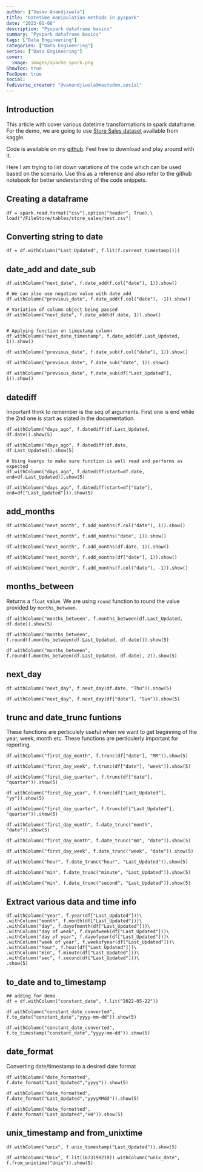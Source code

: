 ```yaml
---
author: ["Vasav Anandjiwala"]
title: "Datetime manipulation methods in pyspark"
date: "2023-01-08"
description: "Pyspark dataframe basics"
summary: "Pyspark dataframe basics"
tags: ["Data Engineering"]
categories: ["Data Engineering"]
series: ["Data Engineering"]
cover:
  image: images/apache_spark.png
ShowToc: true
TocOpen: true
social:
fediverse_creator: "@vanandjiwala@mastodon.social"
---
```


## Introduction

This article with cover various datetime transformations in spark dataframe. For the demo, we are going to use [Store Sales dataset](https://www.kaggle.com/competitions/store-sales-time-series-forecasting/data) available from kaggle.

Code is available on my [github](https://github.com/vanandjiwala/pyspark-examples). Feel free to download and play around with it.

Here I am trying to list down variations of the code which can be used based on the scenario. Use this as a reference and also refer to the github notebook for better understanding of the code snippets.

## Creating a dataframe

```
df = spark.read.format("csv").option("header", True).\
load("/FileStore/tables/store_sales/test.csv")
```

## Converting string to date

```
df = df.withColumn("Last_Updated", f.lit(f.current_timestamp()))
```

## date_add and date_sub

```
df.withColumn("next_date", f.date_add(f.col("date"), 1)).show()

# We can also use negative value with date_add
df.withColumn("previous_date", f.date_add(f.col("date"), -1)).show()

# Variation of column object being passed
df.withColumn("next_date", f.date_add(df.date, 1)).show()


# Applying function on timestamp column
df.withColumn("next_date_timestamp", f.date_add(df.Last_Updated, 1)).show()

df.withColumn("previous_date", f.date_sub(f.col("date"), 1)).show()

df.withColumn("previous_date", f.date_sub("date", 1)).show()

df.withColumn("previous_date", f.date_sub(df["Last_Updated"], 1)).show()

```

## datediff

Important think to remember is the seq of arguments. First one is end while the 2nd one is start as stated in the documentation.

```
df.withColumn("days_ago", f.datediff(df.Last_Updated, df.date)).show(5)

df.withColumn("days_ago", f.datediff(df.date, df.Last_Updated)).show(5)

# Using kwargs to make sure function is well read and performs as expected
df.withColumn("days_ago", f.datediff(start=df.date, end=df.Last_Updated)).show(5)

df.withColumn("days_ago", f.datediff(start=df["date"], end=df["Last_Updated"])).show(5)
```

## add_months

```
df.withColumn("next_month", f.add_months(f.col("date"), 1)).show()

df.withColumn("next_month", f.add_months("date", 1)).show()

df.withColumn("next_month", f.add_months(df.date, 1)).show()

df.withColumn("next_month", f.add_months(df["date"], 1)).show()

df.withColumn("next_month", f.add_months(f.col("date"), -1)).show()
```

## months_between

Returns a `float` value. We are using `round` function to round the value provided by `months_between`.

```
df.withColumn("months_between", f.months_between(df.Last_Updated, df.date)).show(5)

df.withColumn("months_between", f.round(f.months_between(df.Last_Updated, df.date))).show(5)

df.withColumn("months_between", f.round(f.months_between(df.Last_Updated, df.date), 2)).show(5)
```

## next_day

```
df.withColumn("next_day", f.next_day(df.date, "Thu")).show(5)

df.withColumn("next_day", f.next_day(df["date"], "Sun")).show(5)
```

## trunc and date_trunc funtions

These functions are perticulely useful when we want to get beginning of the year, week, month etc. These functions are perticulerly important for reporting.

```
df.withColumn("first_day_month", f.trunc(df["date"], "MM")).show(5)

df.withColumn("first_day_week", f.trunc(df["date"], "week")).show(5)

df.withColumn("first_day_quarter", f.trunc(df["date"], "quarter")).show(5)

df.withColumn("first_day_year", f.trunc(df["Last_Updated"], "yy")).show(5)

df.withColumn("first_day_quarter", f.trunc(df["Last_Updated"], "quarter")).show(5)

df.withColumn("first_day_month", f.date_trunc("month", "date")).show(5)

df.withColumn("first_day_month", f.date_trunc("mm", "date")).show(5)

df.withColumn("first_day_week", f.date_trunc("week", "date")).show(5)

df.withColumn("hour", f.date_trunc("hour", "Last_Updated")).show(5)

df.withColumn("min", f.date_trunc("minute", "Last_Updated")).show(5)

df.withColumn("min", f.date_trunc("second", "Last_Updated")).show(5)
```

## Extract various data and time info

```
df.withColumn("year", f.year(df["Last_Updated"]))\
.withColumn("month", f.month(df["Last_Updated"]))\
.withColumn("day", f.dayofmonth(df["Last_Updated"]))\
.withColumn("day of week", f.dayofweek(df["Last_Updated"]))\
.withColumn("day of year", f.dayofyear(df["Last_Updated"]))\
.withColumn("week of year", f.weekofyear(df["Last_Updated"]))\
.withColumn("hour", f.hour(df["Last_Updated"]))\
.withColumn("min", f.minute(df["Last_Updated"]))\
.withColumn("sec", f.second(df["Last_Updated"]))\
.show(5)
```

## to_date and to_timestamp

```
## adding for demo
df = df.withColumn("constant_date", f.lit("2022-05-22"))

df.withColumn("constant_date_converted", f.to_date("constant_date","yyyy-mm-dd")).show(5)

df.withColumn("constant_date_converted", f.to_timestamp("constant_date","yyyy-mm-dd")).show(5)
```

## date_format

Converting date/timestamp to a desired date format

```
df.withColumn("date_formatted", f.date_format("Last_Updated","yyyy")).show(5)

df.withColumn("date_formatted", f.date_format("Last_Updated","yyyyMMdd")).show(5)

df.withColumn("date_formatted", f.date_format("Last_Updated","HH")).show(5)
```

## unix_timestamp and from_unixtime

```
df.withColumn("unix", f.unix_timestamp("Last_Updated")).show(5)

df.withColumn("Unix", f.lit(1673199219)).withColumn("unix_date", f.from_unixtime("Unix")).show(5)
```
